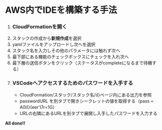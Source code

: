 # AWS内でIDEを構築する手法

1. ### **CloudFormation**を開く
2. スタックの作成から**新規作成**を選択
3. yamlファイルをアップロードし次へを選択
4. スタック名を入力しその他のパラメータには触れず次へ
5. 最下部にある機能のチェックボックスにチェックを入れ次へ
6. 最下層の送信ボタンをクリック（ステータスがcompleteになるまで待機する）
7. ### **VSCodeへアクセスするためのパスワードを入手する**
    - CloudFormation/スタック/スタック名/のページ内にある出力を参照
    - passwordURL を別タブで開きシークレットの値を取得する（pass = A0I(}{eer'I7r=1G）
    - URLの右隣にあるURLを別タブで展開し入手したパスワードを入力する

**All done!!**
